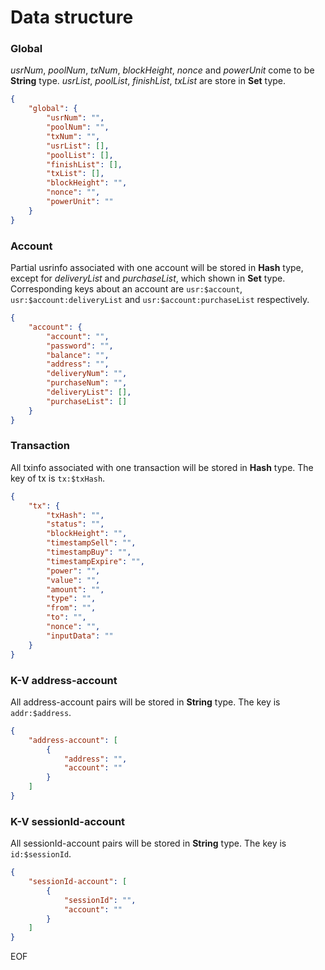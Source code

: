 # Data structure

###  Global

*usrNum*, *poolNum*, *txNum*, *blockHeight*, *nonce* and *powerUnit* come to be **String** type. *usrList*, *poolList*, *finishList*, *txList* are store in **Set** type.

```json
{
    "global": {
        "usrNum": "",
        "poolNum": "",
        "txNum": "",
        "usrList": [],
        "poolList": [],
        "finishList": [],
        "txList": [],
        "blockHeight": "",
        "nonce": "",
        "powerUnit": ""
    }
}
```

### Account

Partial usrinfo associated with one account will be stored in **Hash** type, except for *deliveryList* and *purchaseList*, which shown in **Set** type. Corresponding keys about an account are `usr:$account`, `usr:$account:deliveryList` and `usr:$account:purchaseList` respectively.

```json
{
    "account": {
    	"account": "",
    	"password": "",
    	"balance": "",
    	"address": "",
    	"deliveryNum": "",
    	"purchaseNum": "",
    	"deliveryList": [],
        "purchaseList": []
    }
}
```

### Transaction

All txinfo associated with one transaction will be stored in **Hash** type. The key of tx is `tx:$txHash`.

```json
{
    "tx": {
        "txHash": "",
        "status": "",
        "blockHeight": "",
        "timestampSell": "",
        "timestampBuy": "",
        "timestampExpire": "",
        "power": "",
        "value": "",
        "amount": "",
        "type": "",
        "from": "",
        "to": "",
        "nonce": "",
        "inputData": ""
    }
}
```

### K-V address-account

All address-account pairs will be stored in **String** type. The key is `addr:$address`.

```json
{
    "address-account": [
        {
            "address": "",
            "account": ""
        }
    ]
}
```

### K-V sessionId-account

All sessionId-account pairs will be stored in **String** type. The key is `id:$sessionId`.

```json
{
    "sessionId-account": [
        {
            "sessionId": "",
            "account": ""
        }
    ]
}
```

EOF